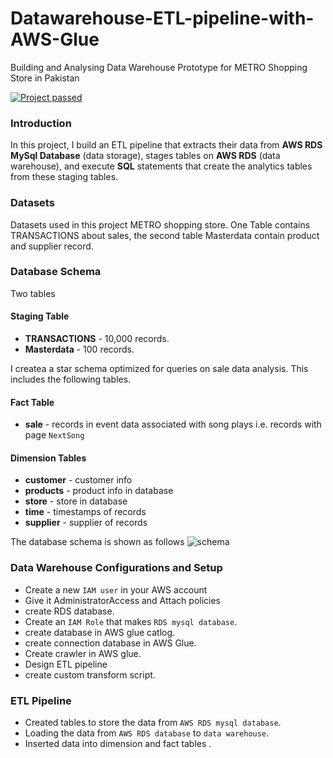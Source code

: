# Datawarehouse-ETL-pipeline-with-AWS-Glue
Building and Analysing Data Warehouse Prototype for METRO Shopping Store in Pakistan


[![Project passed](https://img.shields.io/badge/project-passed-success.svg)](https://img.shields.io/badge/project-passed-success.svg)

### Introduction

In this project, I build an ETL pipeline that extracts their data from **AWS RDS MySql Database** (data storage), stages tables on **AWS RDS** (data warehouse), and execute **SQL** statements that create the analytics tables from these staging tables.

### Datasets
Datasets used in this project METRO shopping store. One Table contains TRANSACTIONS about sales, the second table Masterdata contain product and supplier record. 

### Database Schema
Two tables 
#### Staging Table 
+ **TRANSACTIONS** - 10,000 records.
+ **Masterdata** - 100 records.


I createa a star schema optimized for queries on sale data analysis. This includes the following tables.

#### Fact Table 
+ **sale** - records in event data associated with song plays i.e. records with page `NextSong`

#### Dimension Tables
+ **customer** - customer info
+ **products** - product info in database
+ **store** - store in  database
+ **time** - timestamps of records
+ **supplier** - supplier of records


The database schema is shown as follows
![schema](./images/schema.PNG)

### Data Warehouse Configurations and Setup
* Create a new `IAM user` in your AWS account
* Give it AdministratorAccess and Attach policies
* create  RDS database.
* Create an `IAM Role` that makes `RDS mysql database`.
* create database in AWS glue catlog.
* create connection database in AWS Glue.
* Create crawler in AWS glue.
* Design ETL pipeline 
* create custom transform script.

### ETL Pipeline
+ Created tables to store the data from `AWS RDS mysql database`.
+ Loading the data from `AWS RDS database` to `data warehouse`.
+ Inserted data into dimension and fact tables .









